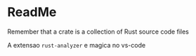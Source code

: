 # ReadMe

Remember that a crate is a collection of Rust source code files

A extensao `rust-analyzer` e magica no vs-code
